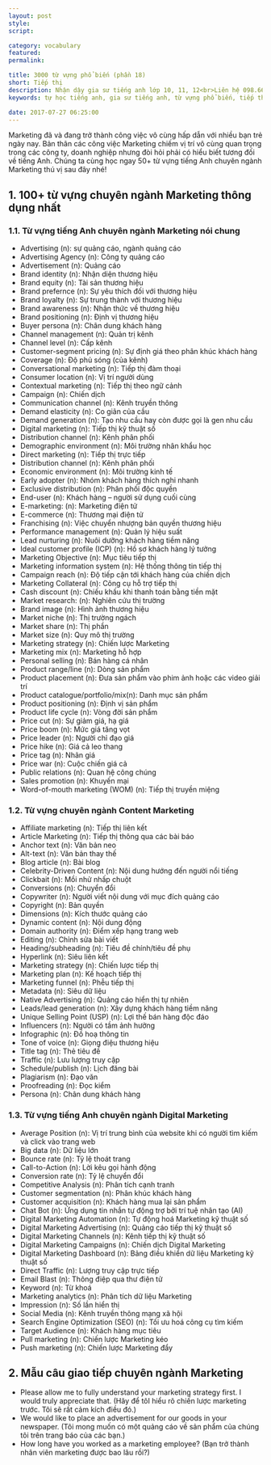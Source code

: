 ```yaml
---
layout: post
style:
script:

category: vocabulary
featured:
permalink:

title: 3000 từ vựng phổ biến (phần 18)
short: Tiếp thị
description: Nhận dậy gia sư tiếng anh lớp 10, 11, 12<br>Liên hệ 098.66.77.99.3<br>Anh Thịnh
keywords: tự học tiếng anh, gia sư tiếng anh, từ vựng phổ biến, tiếp thị, vocabulary, marketing

date: 2017-07-27 06:25:00
---
```


Marketing đã và đang trở thành công việc vô cùng hấp dẫn với nhiều bạn trẻ ngày nay. Bản thân các công việc Marketing chiếm vị trí vô cùng quan trọng trong các công ty, doanh nghiệp nhưng đòi hỏi phải có hiểu biết tương đối về tiếng Anh. Chúng ta cùng học ngay 50+ từ vựng tiếng Anh chuyên ngành Marketing thú vị sau đây nhé!

## 1. 100+ từ vựng chuyên ngành Marketing thông dụng nhất

### 1.1. Từ vựng tiếng Anh chuyên ngành Marketing nói chung

- Advertising (n): sự quảng cáo, ngành quảng cáo
- Advertising Agency (n): Công ty quảng cáo
- Advertisement (n): Quảng cáo
- Brand identity (n): Nhận diện thương hiệu
- Brand equity (n): Tài sản thương hiệu
- Brand prefernce (n): Sự yêu thích đối với thương hiệu
- Brand loyalty (n): Sự trung thành với thương hiệu
- Brand awareness (n): Nhận thức về thương hiệu
- Brand positioning (n): Định vị thương hiệu
- Buyer persona (n): Chân dung khách hàng
- Channel management (n): Quản trị kênh
- Channel level (n): Cấp kênh 
- Customer-segment pricing (n): Sự định giá theo phân khúc khách hàng
- Coverage (n): Độ phủ sóng (của kênh)
- Conversational marketing (n): Tiếp thị đàm thoại
- Consumer location (n): Vị trí người dùng
- Contextual marketing (n): Tiếp thị theo ngữ cảnh
- Campaign (n): Chiến dịch
- Communication channel (n): Kênh truyền thông
- Demand elasticity (n): Co giãn của cầu
- Demand generation (n): Tạo nhu cầu hay còn được gọi là gen nhu cầu
- Digital marketing (n): Tiếp thị kỹ thuật số
- Distribution channel (n): Kênh phân phối
- Demographic environment (n): Môi trường nhân khẩu học
- Direct marketing (n): Tiếp thị trực tiếp
- Distribution channel (n): Kênh phân phối
- Economic environment (n): Môi trường kinh tế
- Early adopter (n): Nhóm khách hàng thích nghi nhanh
- Exclusive distribution (n): Phân phối độc quyền
- End-user (n): Khách hàng – người sử dụng cuối cùng
- E-marketing: (n): Marketing điện tử
- E-commerce (n): Thương mại điện tử
- Franchising (n): Việc chuyển nhượng bản quyền thương hiệu
- Performance management (n): Quản lý hiệu suất
- Lead nurturing (n): Nuôi dưỡng khách hàng tiềm năng
- Ideal customer profile (ICP) (n): Hồ sơ khách hàng lý tưởng
- Marketing Objective (n): Mục tiêu tiếp thị
- Marketing information system (n): Hệ thống thông tin tiếp thị
- Campaign reach (n): Độ tiếp cận tới khách hàng của chiến dịch
- Marketing Collateral (n): Công cụ hỗ trợ tiếp thị
- Cash discount (n): Chiếu khấu khi thanh toán bằng tiền mặt
- Market research: (n): Nghiên cứu thị trường
- Brand image (n): Hình ảnh thương hiệu
- Market niche (n): Thị trường ngách
- Market share (n): Thị phần
- Market size (n): Quy mô thị trường
- Marketing strategy (n): Chiến lược Marketing
- Marketing mix (n): Marketing hỗ hợp
- Personal selling (n): Bán hàng cá nhân
- Product range/line (n): Dòng sản phẩm
- Product placement (n): Đưa sản phẩm vào phim ảnh hoặc các video giải trí
- Product catalogue/portfolio/mix(n): Danh mục sản phẩm
- Product positioning (n): Định vị sản phẩm
- Product life cycle (n): Vòng đời sản phẩm
- Price cut (n): Sự giảm giá, hạ giá
- Price boom (n): Mức giá tăng vọt
- Price leader (n): Người chỉ đạo giá
- Price hike (n): Giá cả leo thang
- Price tag (n): Nhãn giá
- Price war (n): Cuộc chiến giá cả
- Public relations (n): Quan hệ công chúng
- Sales promotion (n): Khuyến mại
- Word-of-mouth marketing (WOM) (n): Tiếp thị truyền miệng

### 1.2. Từ vựng chuyên ngành Content Marketing

- Affiliate marketing (n): Tiếp thị liên kết
- Article Marketing (n): Tiếp thị thông qua các bài báo
- Anchor text (n): Văn bản neo
- Alt-text (n): Văn bản thay thế
- Blog article (n): Bài blog
- Celebrity-Driven Content (n): Nội dung hướng đến người nổi tiếng
- Clickbait (n): Mồi nhử nhấp chuột
- Conversions (n): Chuyển đổi
- Copywriter (n): Người viết nội dung với mục đích quảng cáo
- Copyright (n): Bản quyền
- Dimensions (n): Kích thước quảng cáo
- Dynamic content (n): Nội dung động
- Domain authority (n): Điểm xếp hạng trang web
- Editing (n): Chỉnh sửa bài viết
- Heading/subheading (n): Tiêu đề chính/tiêu đề phụ
- Hyperlink (n): Siêu liên kết
- Marketing strategy (n): Chiến lược tiếp thị
- Marketing plan (n): Kế hoạch tiếp thị
- Marketing funnel (n): Phễu tiếp thị
- Metadata (n): Siêu dữ liệu
- Native Advertising (n): Quảng cáo hiển thị tự nhiên
- Leads/lead generation (n): Xây dựng khách hàng tiềm năng
- Unique Selling Point (USP) (n): Lợi thế bán hàng độc đáo
- Influencers (n): Người có tầm ảnh hưởng
- Infographic (n): Đồ hoạ thông tin
- Tone of voice (n): Giọng điệu thương hiệu
- Title tag (n): Thẻ tiêu đề
- Traffic (n): Lưu lượng truy cập
- Schedule/publish (n): Lịch đăng bài
- Plagiarism (n): Đạo văn
- Proofreading (n): Đọc kiểm
- Persona (n): Chân dung khách hàng

### 1.3. Từ vựng tiếng Anh chuyên ngành Digital Marketing

- Average Position (n): Vị trí trung bình của website khi có người tìm kiếm và click vào trang web
- Big data (n): Dữ liệu lớn
- Bounce rate (n): Tỷ lệ thoát trang
- Call-to-Action (n): Lời kêu gọi hành động
- Conversion rate (n): Tỷ lệ chuyển đổi
- Competitive Analysis (n): Phân tích cạnh tranh
- Customer segmentation (n): Phân khúc khách hàng
- Customer acquisition (n): Khách hàng mua lại sản phẩm
- Chat Bot (n): Ứng dụng tin nhắn tự động trợ bởi trí tuệ nhân tạo (AI)
- Digital Marketing Automation (n): Tự động hoá Marketing kỹ thuật số
- Digital Marketing Advertising (n): Quảng cáo tiếp thị kỹ thuật số
- Digital Marketing Channels (n): Kênh tiếp thị kỹ thuật số
- Digital Marketing Campaigns (n): Chiến dịch Digital Marketing
- Digital Marketing Dashboard (n): Bảng điều khiển dữ liệu Marketing kỹ thuật số
- Direct Traffic (n): Lượng truy cập trực tiếp
- Email Blast (n): Thông điệp qua thư điện tử
- Keyword (n): Từ khoá
- Marketing analytics (n): Phân tích dữ liệu Marketing
- Impression (n): Số lần hiển thị
- Social Media (n): Kênh truyền thông mạng xã hội
- Search Engine Optimization (SEO) (n): Tối ưu hoá công cụ tìm kiếm
- Target Audience (n): Khách hàng mục tiêu
- Pull marketing (n): Chiến lược Marketing kéo
- Push marketing (n): Chiến lược Marketing đẩy

## 2. Mẫu câu giao tiếp chuyên ngành Marketing

- Please allow me to fully understand your marketing strategy first. I would truly appreciate that. (Hãy để tôI hiểu rõ chiến lược marketing trước. Tôi sẽ rất cảm kích điều đó.)
- We would like to place an advertisement for our goods in your newspaper. (Tôi mong muốn có một quảng cáo về sản phẩm của chúng tôi trên trang báo của các bạn.)  
- How long have you worked as a marketing employee? (Bạn trở thành nhân viên marketing được bao lâu rồi?) 
